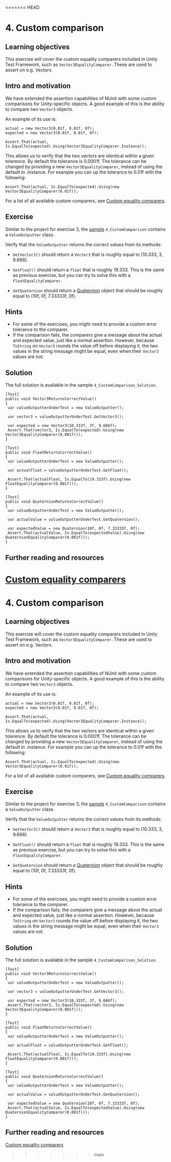 <<<<<<< HEAD
# 4\. Custom comparison

## Learning objectives

This exercise will cover the custom equality comparers included in Unity Test Framework, such as `Vector3EqualityComparer`. These are used to assert on e.g. Vectors.

## Intro and motivation

We have extended the assertion capabilities of NUnit with some custom comparisons for Unity-specific objects. A good example of this is the ability to compare two `Vector3` objects.  
  
An example of its use is:  
  
```
actual = new Vector3(0.01f, 0.01f, 0f);
expected = new Vector3(0.01f, 0.01f, 0f);

Assert.That(actual, Is.EqualTo(expected).Using(Vector3EqualityComparer.Instance));
```
  
This allows us to verify that the two vectors are identical within a given tolerence. By default the tolerance is 0.0001f. The tolerance can be changed by providing a new `Vector3EqualityComparer`, instead of using the default in .instance. For example you can up the tolerance to 0.01f with the following:  
  
```
Assert.That(actual, Is.EqualTo(expected).Using(new Vector3EqualityComparer(0.01f));
```
  
For a list of all available custom comparers, see [Custom equality comparers](https://docs.unity3d.com/Packages/com.unity.test-framework@1.1/manual/reference-custom-equality-comparers.html).

## Exercise

Similar to the project for exercise 3, the [sample](./welcome.md#import-samples) `4_CustomComparison` contains a `ValueOutputter` class.  
  
Verify that the `ValueOutputter` returns the correct values from its methods: 

*   `GetVector3()` should return a `Vector3` that is roughly equal to (10.333, 3, 9.666).
  
*   `GetFloat()` should return a `float` that is roughly 19.333. This is the same as previous exercise, but you can try to solve this with a `FloatEqualityComparer`.
  
*   `GetQuaternion` should return a [Quaternion](https://docs.unity3d.com/ScriptReference/Quaternion.html) object that should be roughly equal to (10f, 0f, 7.33333f, 0f).

## Hints

*   For some of the exercises, you might need to provide a custom error tolerance to the comparer.
*   If the comparison fails, the comparers give a message about the actual and expected value, just like a normal assertion. However, because `ToString` on `Vector3` rounds the value off before displaying it, the two values in the string message might be equal, even when their `Vector3` values are not.

## Solution

The full solution is available in the sample `4_CustomComparison_Solution`.  
  
```
[Test]
public void Vector3ReturnsCorrectValue()
{
 var valueOutputterUnderTest = new ValueOutputter();

 var vector3 = valueOutputterUnderTest.GetVector3();

 var expected = new Vector3(10.333f, 3f, 9.666f);
 Assert.That(vector3, Is.EqualTo(expected).Using(new Vector3EqualityComparer(0.001f)));
}

[Test]
public void FloatReturnsCorrectValue()
{
 var valueOutputterUnderTest = new ValueOutputter();

 var actualFloat = valueOutputterUnderTest.GetFloat();

 Assert.That(actualFloat, Is.EqualTo(19.333f).Using(new FloatEqualityComparer(0.001f)));
}

[Test]
public void QuaternionReturnsCorrectValue()
{
 var valueOutputterUnderTest = new ValueOutputter();

 var actualValue = valueOutputterUnderTest.GetQuaternion();

 var expectedValue = new Quaternion(10f, 0f, 7.33333f, 0f);
 Assert.That(actualValue, Is.EqualTo(expectedValue).Using(new QuaternionEqualityComparer(0.001f)));
}
```

## Further reading and resources

[Custom equality comparers](https://docs.unity3d.com/Packages/com.unity.test-framework@1.1/manual/reference-custom-equality-comparers.html)
=======
# 4\. Custom comparison

## Learning objectives

This exercise will cover the custom equality comparers included in Unity Test Framework, such as `Vector3EqualityComparer`. These are used to assert on e.g. Vectors.

## Intro and motivation

We have extended the assertion capabilities of NUnit with some custom comparisons for Unity-specific objects. A good example of this is the ability to compare two `Vector3` objects.  
  
An example of its use is:  
  
```
actual = new Vector3(0.01f, 0.01f, 0f);
expected = new Vector3(0.01f, 0.01f, 0f);

Assert.That(actual, Is.EqualTo(expected).Using(Vector3EqualityComparer.Instance));
```
  
This allows us to verify that the two vectors are identical within a given tolerence. By default the tolerance is 0.0001f. The tolerance can be changed by providing a new `Vector3EqualityComparer`, instead of using the default in .instance. For example you can up the tolerance to 0.01f with the following:  
  
```
Assert.That(actual, Is.EqualTo(expected).Using(new Vector3EqualityComparer(0.01f));
```
  
For a list of all available custom comparers, see [Custom equality comparers](https://docs.unity3d.com/Packages/com.unity.test-framework@1.1/manual/reference-custom-equality-comparers.html).

## Exercise

Similar to the project for exercise 3, the [sample](./welcome.md#import-samples) `4_CustomComparison` contains a `ValueOutputter` class.  
  
Verify that the `ValueOutputter` returns the correct values from its methods: 

*   `GetVector3()` should return a `Vector3` that is roughly equal to (10.333, 3, 9.666).
  
*   `GetFloat()` should return a `float` that is roughly 19.333. This is the same as previous exercise, but you can try to solve this with a `FloatEqualityComparer`.
  
*   `GetQuaternion` should return a [Quaternion](https://docs.unity3d.com/ScriptReference/Quaternion.html) object that should be roughly equal to (10f, 0f, 7.33333f, 0f).

## Hints

*   For some of the exercises, you might need to provide a custom error tolerance to the comparer.
*   If the comparison fails, the comparers give a message about the actual and expected value, just like a normal assertion. However, because `ToString` on `Vector3` rounds the value off before displaying it, the two values in the string message might be equal, even when their `Vector3` values are not.

## Solution

The full solution is available in the sample `4_CustomComparison_Solution`.  
  
```
[Test]
public void Vector3ReturnsCorrectValue()
{
 var valueOutputterUnderTest = new ValueOutputter();

 var vector3 = valueOutputterUnderTest.GetVector3();

 var expected = new Vector3(10.333f, 3f, 9.666f);
 Assert.That(vector3, Is.EqualTo(expected).Using(new Vector3EqualityComparer(0.001f)));
}

[Test]
public void FloatReturnsCorrectValue()
{
 var valueOutputterUnderTest = new ValueOutputter();

 var actualFloat = valueOutputterUnderTest.GetFloat();

 Assert.That(actualFloat, Is.EqualTo(19.333f).Using(new FloatEqualityComparer(0.001f)));
}

[Test]
public void QuaternionReturnsCorrectValue()
{
 var valueOutputterUnderTest = new ValueOutputter();

 var actualValue = valueOutputterUnderTest.GetQuaternion();

 var expectedValue = new Quaternion(10f, 0f, 7.33333f, 0f);
 Assert.That(actualValue, Is.EqualTo(expectedValue).Using(new QuaternionEqualityComparer(0.001f)));
}
```

## Further reading and resources

[Custom equality comparers](https://docs.unity3d.com/Packages/com.unity.test-framework@1.1/manual/reference-custom-equality-comparers.html)
>>>>>>> main
